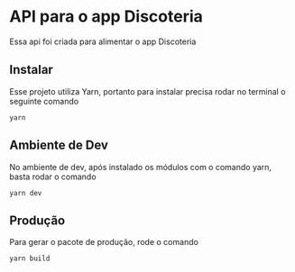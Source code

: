 # API para o app Discoteria

Essa api foi criada para alimentar o app Discoteria

## Instalar

Esse projeto utiliza Yarn, portanto para instalar precisa rodar no terminal o seguinte comando

`yarn`

## Ambiente de Dev

No ambiente de dev, após instalado os módulos com o comando yarn, basta rodar o comando

`yarn dev`

## Produção

Para gerar o pacote de produção, rode o comando

`yarn build`
